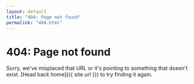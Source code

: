 ```yaml
---
layout: default
title: "404: Page not found"
permalink: "404.html"
---
```


# 404: Page not found

Sorry, we've misplaced that URL or it's pointing to something that doesn't
exist. [Head back home]({{ site.url }}) to try finding it again.
